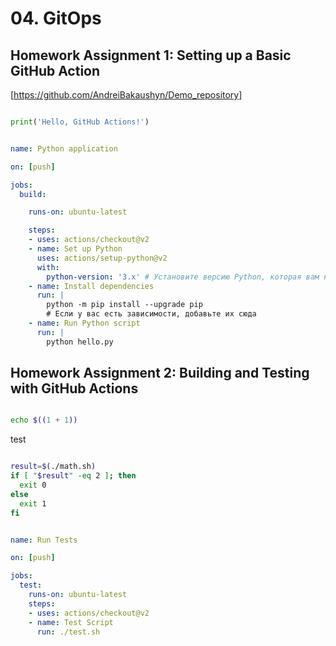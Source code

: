 # 04. GitOps

## Homework Assignment 1: Setting up a Basic GitHub Action

[https://github.com/AndreiBakaushyn/Demo_repository]


```python

print('Hello, GitHub Actions!')

```

```yaml

name: Python application

on: [push]

jobs:
  build:

    runs-on: ubuntu-latest

    steps:
    - uses: actions/checkout@v2
    - name: Set up Python
      uses: actions/setup-python@v2
      with:
        python-version: '3.x' # Установите версию Python, которая вам нужна
    - name: Install dependencies
      run: |
        python -m pip install --upgrade pip
        # Если у вас есть зависимости, добавьте их сюда
    - name: Run Python script
      run: |
        python hello.py
```




## Homework Assignment 2: Building and Testing with GitHub Actions



```Bash

echo $((1 + 1))
```

test

```Bash

result=$(./math.sh)
if [ "$result" -eq 2 ]; then
  exit 0
else
  exit 1
fi
```



```yaml

name: Run Tests

on: [push]

jobs:
  test:
    runs-on: ubuntu-latest
    steps:
    - uses: actions/checkout@v2
    - name: Test Script
      run: ./test.sh
```

